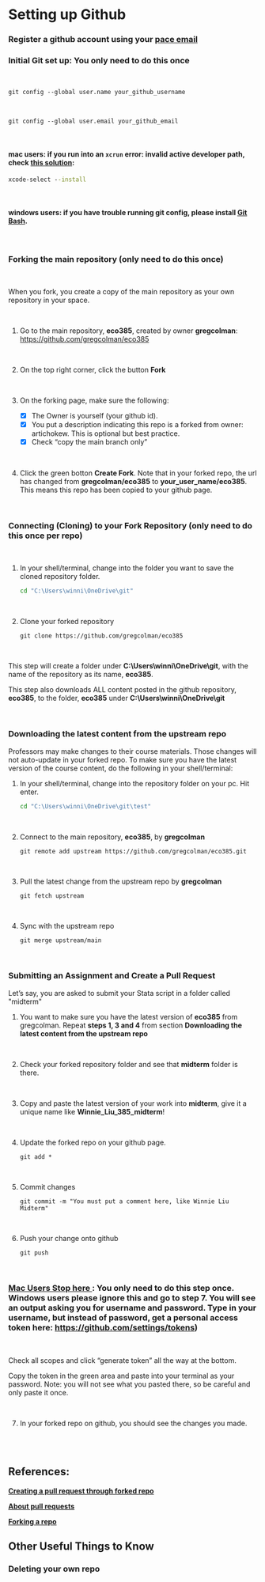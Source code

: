 # **Setting up Github**

### **Register a github account using your <ins>pace email</ins>**
### **Initial Git set up: You only need to do this once**

<br>

```console
git config --global user.name your_github_username	
```
<br>

```console		
git config --global user.email your_github_email
```
<br>

#### **mac users**: if you run into an **`xcrun`** error: invalid active developer path, check [<ins>this solution</ins>](https://apple.stackexchange.com/questions/254380/why-am-i-getting-an-invalid-active-developer-path-when-attempting-to-use-git-a): 


```bat
xcode-select --install
```

<br>

#### **windows users**: if you have trouble running git config, please install [<ins>Git Bash</ins>](https://git-scm.com/download/win).

<br>

### **Forking the main repository (only need to do this once)**

<br>

When you fork, you create a copy of the main repository as your own repository in your space. 

<br>

1. Go to the main repository, **eco385**, created by owner **gregcolman**: https://github.com/gregcolman/eco385

<br>

2. On the top right corner, click the button **Fork**

<br>

3. On the forking page, make sure the following:

    - [x] The Owner is yourself (your github id).
    - [x] You put a description indicating this repo is a forked from owner: artichokew. This is optional but best practice. 
    - [x] Check “copy the main branch only”

<br>

4. Click the green botton **Create Fork**. Note that in your forked repo, the url has changed from **gregcolman/eco385** to **your_user_name/eco385**. This means this repo has been copied to your github page. 

<br>

###  **Connecting (Cloning) to your Fork Repository (only need to do this once per repo)** 

<br>

1. In your shell/terminal, change into the folder you want to save the cloned repository folder. 

    ```bat
    cd "C:\Users\winni\OneDrive\git"
    ```

<br>

2. Clone your forked repository

    ```console
    git clone https://github.com/gregcolman/eco385
    ```
<br>

This step will create a folder under **C:\Users\winni\OneDrive\git**, with the name of the repository as its name, **eco385**.       


This step also downloads ALL content posted in the github repository, **eco385**, to the folder, **eco385** under **C:\Users\winni\OneDrive\git**     

<br>

### **Downloading the latest content from the upstream repo**
Professors may make changes to their course materials. Those changes will not auto-update in your forked repo. To make sure you have the latest version of the course content, do the following in your shell/terminal:

1. In your shell/terminal, change into the repository folder on your pc. Hit enter.

    ```bat
    cd "C:\Users\winni\OneDrive\git\test"
    ```

<br>

2. Connect to the main repository, **eco385**, by **gregcolman**

    ```console
    git remote add upstream https://github.com/gregcolman/eco385.git
    ```

<br>

3. Pull the latest change from the upstream repo by **gregcolman**

    ```bat
    git fetch upstream 
    ```

<br>

4. Sync with the upstream repo

    ```console
    git merge upstream/main
    ```

<br>

### **Submitting an Assignment and Create a Pull Request**

Let’s say, you are asked to submit your Stata script in a folder called "midterm"

1. You want to make sure you have the latest version of **eco385** from gregcolman. Repeat **steps 1, 3 and 4** from section **Downloading the latest content from the upstream repo**

<br>

2. Check your forked repository folder and see that **midterm** folder is there. 

<br>

3. Copy and paste the latest version of your work into **midterm**, give it a unique name like **Winnie_Liu_385_midterm**!

<br>

4. Update the forked repo on your github page. 

    ```console
    git add *
    ```
<br>

5. Commit changes

    ```console
    git commit -m "You must put a comment here, like Winnie Liu Midterm"
    ```
<br>

6. Push your change onto github

    ```bat
    git push
    ```
<br>

###  **<ins> Mac Users Stop here </ins>: You only need to do this step once. Windows users please ignore this and go to step 7. You will see an output asking you for username and password. Type in your username, but instead of password, get a personal access token here: https://github.com/settings/tokens)**       
         
<br>         

Check all scopes and click “generate token” all the way at the bottom. 

Copy the token in the green area and paste into your terminal as your password. Note: you will not see what you pasted there, so be careful and only paste it once. 

<br>

7. In your forked repo on github, you should see the changes you made.

<br>
<br>

## **References**:

[**Creating a pull request through forked repo**](https://docs.github.com/en/pull-requests/collaborating-with-pull-requests/proposing-changes-to-your-work-with-pull-requests/creating-a-pull-request-from-a-fork)

[**About pull requests**](https://docs.github.com/en/pull-requests/collaborating-with-pull-requests/proposing-changes-to-your-work-with-pull-requests/about-pull-requests)

[**Forking a repo**](https://docs.github.com/en/get-started/quickstart/fork-a-repo)


## **Other Useful Things to Know**

### **Deleting your own repo**

